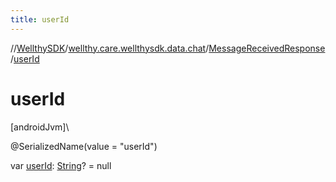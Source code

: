 ```yaml
---
title: userId
---
```

//[WellthySDK](../../../index.html)/[wellthy.care.wellthysdk.data.chat](../index.html)/[MessageReceivedResponse](index.html)/[userId](user-id.html)



# userId



[androidJvm]\




@SerializedName(value = "userId")



var [userId](user-id.html): [String](https://kotlinlang.org/api/latest/jvm/stdlib/kotlin/-string/index.html)? = null




